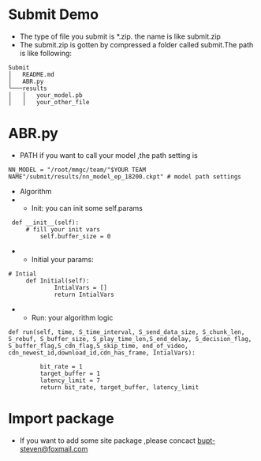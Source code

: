 # Submit Demo
* The type of file you submit is *.zip. the name is like submit.zip
* The submit.zip is gotten by compressed a folder called submit.The path is like following:
```
Submit
│   README.md
│   ABR.py    
└───results
│   │   your_model.pb
│   │   your_other_file

```

# ABR.py
* PATH
if you want to call your model ,the path setting is 
```
NN_MODEL = "/root/mmgc/team/"$YOUR TEAM NAME"/submit/results/nn_model_ep_18200.ckpt" # model path settings
```
* Algorithm
* * Init: you can init some self.params 
```
 def __init__(self):
     # fill your init vars
         self.buffer_size = 0
```
* * Initial your params: 
```
# Intial 
     def Initial(self):
             IntialVars = []
             return IntialVars

```
* * Run: your algorithm logic
```
def run(self, time, S_time_interval, S_send_data_size, S_chunk_len, S_rebuf, S_buffer_size, S_play_time_len,S_end_delay, S_decision_flag, S_buffer_flag,S_cdn_flag,S_skip_time, end_of_video, cdn_newest_id,download_id,cdn_has_frame, IntialVars):
    
         bit_rate = 1
         target_buffer = 1
         latency_limit = 7
         return bit_rate, target_buffer, latency_limit
```

# Import package
* If you want to add some site package ,please concact bupt-steven@foxmail.com
